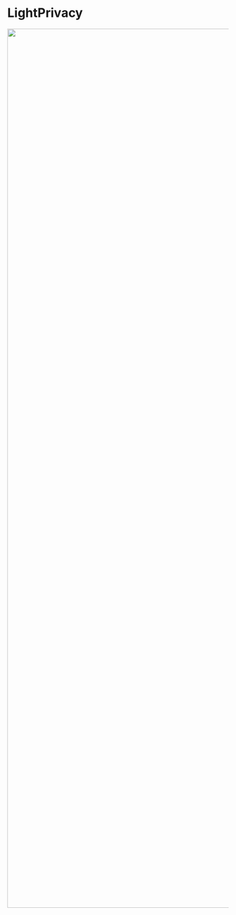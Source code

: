 # LightPrivacy
<p align="center">
  <img src="https://github.com/user-attachments/assets/2ac2887a-f132-41ea-8790-45c95a5c301a" style="width: 2000px"/>
</p>
